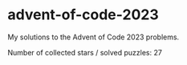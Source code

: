 # advent-of-code-2023

My solutions to the Advent of Code 2023 problems.

Number of collected stars / solved puzzles: 27
